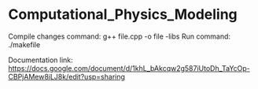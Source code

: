 # Computational_Physics_Modeling

Compile changes command: g++ file.cpp -o file -libs
Run command: ./makefile

Documentation link: https://docs.google.com/document/d/1khL_bAkcqw2g587iUtoDh_TaYcOp-CBPjAMew8iLJ8k/edit?usp=sharing
